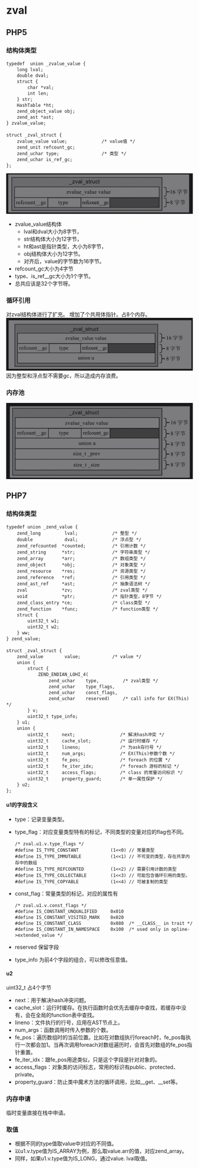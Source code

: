 # zval

## PHP5

### 结构体类型
```
typedef  union _zvalue_value {
    long lval;
    double dval;
    struct {
        char *val;
        int len;
    } str;
    HashTable *ht;
    zend_object_value obj;
    zend_ast *ast;
} zvalue_value;

struct _zval_struct {
    zvalue_value value;             /* value值 */
    zend_unit refcount_gc;
    zend_uchar type;                /* 类型 */
    zend_uchar is_ref_gc;
};

```

![](media/15989818486103/15870216670546.jpg)
- zvalue_value结构体
    - lval和dval大小为8字节，
    - str结构体大小为12字节，
    - ht和ast是指针类型，大小为8字节，
    - obj结构体大小为12字节。
    - 对齐后，value的字节数为16字节。
- refcount_gc大小为4字节
- type、is_ref__gc大小为1个字节。
- 总共应该是32个字节呀。

### 循环引用
对zval结构体进行了扩充。
增加了个共用体指针。占8个内存。
![](media/15989818486103/15870231642501.jpg)
因为整型和浮点型不需要gc，所以造成内存浪费。

### 内存池
![](media/15989818486103/15870233046540.jpg)

## PHP7

### 结构体类型
```
typedef union _zend_value {
	zend_long         lval;				/* 整型 */
	double            dval;				/* 浮点型 */
	zend_refcounted  *counted;          /* 引用计数 */
	zend_string      *str;              /* 字符串类型 */
	zend_array       *arr;              /* 数组类型 */
	zend_object      *obj;              /* 对象类型 */
	zend_resource    *res;              /* 资源类型 */
	zend_reference   *ref;              /* 引用类型 */
	zend_ast_ref     *ast;              /* 抽象语法树 */
	zval             *zv;               /* zval类型 */
	void             *ptr;              /* 指针类型，8字节 */
	zend_class_entry *ce;               /* class类型 */
	zend_function    *func;             /* function类型 */
	struct {
		uint32_t w1;
		uint32_t w2;
	} ww;
} zend_value;

struct _zval_struct {
	zend_value        value;			/* value */
	union {
		struct {
			ZEND_ENDIAN_LOHI_4(
				zend_uchar    type,			/* zval类型 */
				zend_uchar    type_flags,
				zend_uchar    const_flags,
				zend_uchar    reserved)	    /* call info for EX(This) */
		} v;
		uint32_t type_info;
	} u1;
	union {
		uint32_t     next;                 /* 解决hash冲突 */
		uint32_t     cache_slot;           /* 运行时缓存 */
		uint32_t     lineno;               /* 为ask存行号 */
		uint32_t     num_args;             /* EX(This)参数个数 */
		uint32_t     fe_pos;               /* foreach 的位置 */
		uint32_t     fe_iter_idx;          /* foreach 游标的标记 */
		uint32_t     access_flags;         /* class 的常量访问标识 */
		uint32_t     property_guard;       /* 单一属性保护 */
	} u2;
};
```

#### u1的字段含义
- type：记录变量类型。
- type_flag：对应变量类型特有的标记，不同类型的变量对应的flag也不同。
    
    ```
    /* zval.u1.v.type_flags */
    #define IS_TYPE_CONSTANT			(1<<0) // 常量类型
    #define IS_TYPE_IMMUTABLE			(1<<1) // 不可变的类型，存在共享内存中的数组
    #define IS_TYPE_REFCOUNTED			(1<<2) // 需要引用计数的类型
    #define IS_TYPE_COLLECTABLE			(1<<3) // 可能包含循环引用的类型。
    #define IS_TYPE_COPYABLE			(1<<4) // 可被复制的类型
    ```
- const_flag：常量类型的标记，对应的属性有

    ```
    /* zval.u1.v.const_flags */
    #define IS_CONSTANT_UNQUALIFIED		0x010
    #define IS_CONSTANT_VISITED_MARK	0x020
    #define IS_CONSTANT_CLASS           0x080  /* __CLASS__ in trait */
    #define IS_CONSTANT_IN_NAMESPACE	0x100  /* used only in opline->extended_value */
    ```
- reserved 保留字段
- type_info 为前4个字段的组合，可以修改任意值。

#### u2
uint32_t 占4个字节
- next：用于解决hash冲突问题。
- cache_slot：运行时缓存。在执行函数时会优先去缓存中查找，若缓存中没有，会在全局的function表中查找。
- lineno：文件执行的行号，应用在AST节点上。
- num_args：函数调用时传入参数的个数。
- fe_pos：遍历数组时的当前位置。比如在对数组执行foreach时，fe_pos每执行一次都会加1。当再次调用foreach对数组遍历时，会首先对数组的fe_pos指针重置。
- fe_iter_idx：跟fe_pos用途类似，只是这个字段是针对对象的。
- access_flags：对象类的访问标志，常用的标识有public、protected、private。
- property_guard：防止类中魔术方法的循环调用，比如__get、__set等。

### 内存申请
临时变量直接在栈中申请。

### 取值
- 根据不同的type值取value中对应的不同值。
- 以u1.v.type值为IS_ARRAY为例，那么取value.arr的值，对应zend_array。
- 同样，如果u1.v.type值为IS_LONG，通过value. lval取值。
